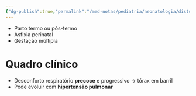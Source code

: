 ```yaml
---
{"dg-publish":true,"permalink":"/med-notas/pediatria/neonatologia/disturbios-respiratorios/sindrome-de-aspiracao-meconial/"}
---
```


- Parto termo ou pós-termo
- Asfixia perinatal
- Gestação múltipla

# Quadro clínico
- Desconforto respiratório **precoce** e progressivo -> tórax em barril
- Pode evoluir com **hipertensão pulmonar**
